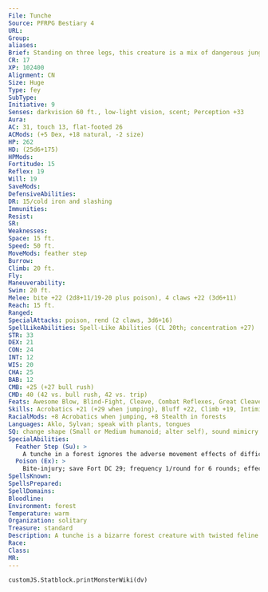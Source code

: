 ```yaml
---
File: Tunche
Source: PFRPG Bestiary 4
URL: 
Group: 
aliases: 
Brief: Standing on three legs, this creature is a mix of dangerous jungle animals and plants fused into one deadly predator.
CR: 17
XP: 102400
Alignment: CN
Size: Huge
Type: fey
SubType: 
Initiative: 9
Senses: darkvision 60 ft., low-light vision, scent; Perception +33
Aura: 
AC: 31, touch 13, flat-footed 26
ACMods: (+5 Dex, +18 natural, -2 size)
HP: 262
HD: (25d6+175)
HPMods: 
Fortitude: 15
Reflex: 19
Will: 19
SaveMods: 
DefensiveAbilities: 
DR: 15/cold iron and slashing
Immunities: 
Resist: 
SR: 
Weaknesses: 
Space: 15 ft.
Speed: 50 ft.
MoveMods: feather step
Burrow: 
Climb: 20 ft.
Fly: 
Maneuverability: 
Swim: 20 ft.
Melee: bite +22 (2d8+11/19-20 plus poison), 4 claws +22 (3d6+11)
Reach: 15 ft.
Ranged: 
SpecialAttacks: poison, rend (2 claws, 3d6+16)
SpellLikeAbilities: Spell-Like Abilities (CL 20th; concentration +27)  Constant-speak with plants, tongues   At Will-burst of nettlesUM (DC 20), entangle (DC 18), tree shape, tree stride, ventriloquism, warp wood (DC 19)   7/day-diminish plants, plant growth, wall of thorns   3/day-control plants (DC 25), move earth, true seeing
STR: 33
DEX: 21
CON: 24
INT: 12
WIS: 20
CHA: 25
BAB: 12
CMB: +25 (+27 bull rush)
CMD: 40 (42 vs. bull rush, 42 vs. trip)
Feats: Awesome Blow, Blind-Fight, Cleave, Combat Reflexes, Great Cleave, Improved Bull Rush, Improved Critical (bite), Improved Initiative, Improved Vital Strike, Power Attack, Vital Strike, Weapon Focus (bite), Weapon Focus (claw)
Skills: Acrobatics +21 (+29 when jumping), Bluff +22, Climb +19, Intimidate +32, Knowledge (geography) +29, Knowledge (nature) +29, Perception +33, Sense Motive +33, Stealth +25 (+33 in forests), Swim +19
RacialMods: +8 Acrobatics when jumping, +8 Stealth in forests
Languages: Aklo, Sylvan; speak with plants, tongues
SQ: change shape (Small or Medium humanoid; alter self), sound mimicry (sounds and voices)
SpecialAbilities:
  Feather Step (Su): >
    A tunche in a forest ignores the adverse movement effects of difficult terrain, and can even take 5-foot steps in difficult terrain.
  Poison (Ex): >
    Bite-injury; save Fort DC 29; frequency 1/round for 6 rounds; effect 1d4 Con and 1d4 Wis plus nauseated for 1 round; cure 2 consecutive saves.
SpellsKnown: 
SpellsPrepared: 
SpellDomains: 
Bloodline: 
Environment: forest
Temperature: warm
Organization: solitary
Treasure: standard
Description: A tunche is a bizarre forest creature with twisted feline legs, a dense body resembling jungle undergrowth, clawed arms like those of a praying mantis, and a head resembling a cross between a monstrous spider's head and a jungle orchid. Although it has plant and animal features, a tunche is neither plant nor animal and is immune to effects that specifically target such creatures. Considering itself the ultimate protector of the jungle, a tunche prowls its domain in search of any who might despoil this vibrant and lush environment. If a tunche encounters travelers who treat the jungle with proper respect, it might simply observe them or demand an offering in exchange for allowing them to pass through its territory. A tunche especially enjoys toying with its victims, using its magic to confuse and mislead its opponents. A tunche rarely kills a foe without toying with it first, unless the target is actively harming plants or animals. A tunche stands 20 feet tall and weighs 4,000 pounds.
Race: 
Class: 
MR: 
---
```

```dataviewjs
customJS.Statblock.printMonsterWiki(dv)
```
